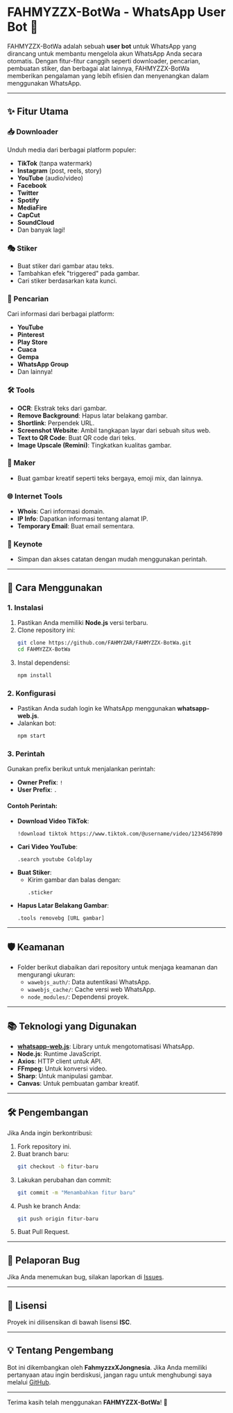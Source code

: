 # FAHMYZZX-BotWa - WhatsApp User Bot 🤖

FAHMYZZX-BotWa adalah sebuah **user bot** untuk WhatsApp yang dirancang untuk membantu mengelola akun WhatsApp Anda secara otomatis. Dengan fitur-fitur canggih seperti downloader, pencarian, pembuatan stiker, dan berbagai alat lainnya, FAHMYZZX-BotWa memberikan pengalaman yang lebih efisien dan menyenangkan dalam menggunakan WhatsApp.

---

## ✨ Fitur Utama

### 📥 Downloader
Unduh media dari berbagai platform populer:
- **TikTok** (tanpa watermark)
- **Instagram** (post, reels, story)
- **YouTube** (audio/video)
- **Facebook**
- **Twitter**
- **Spotify**
- **MediaFire**
- **CapCut**
- **SoundCloud**
- Dan banyak lagi!

### 🎭 Stiker
- Buat stiker dari gambar atau teks.
- Tambahkan efek "triggered" pada gambar.
- Cari stiker berdasarkan kata kunci.

### 🔎 Pencarian
Cari informasi dari berbagai platform:
- **YouTube**
- **Pinterest**
- **Play Store**
- **Cuaca**
- **Gempa**
- **WhatsApp Group**
- Dan lainnya!

### 🛠️ Tools
- **OCR**: Ekstrak teks dari gambar.
- **Remove Background**: Hapus latar belakang gambar.
- **Shortlink**: Perpendek URL.
- **Screenshot Website**: Ambil tangkapan layar dari sebuah situs web.
- **Text to QR Code**: Buat QR code dari teks.
- **Image Upscale (Remini)**: Tingkatkan kualitas gambar.

### 🎨 Maker
- Buat gambar kreatif seperti teks bergaya, emoji mix, dan lainnya.

### 🌐 Internet Tools
- **Whois**: Cari informasi domain.
- **IP Info**: Dapatkan informasi tentang alamat IP.
- **Temporary Email**: Buat email sementara.

### 🧠 Keynote
- Simpan dan akses catatan dengan mudah menggunakan perintah.

---

## 🚀 Cara Menggunakan

### 1. Instalasi
1. Pastikan Anda memiliki **Node.js** versi terbaru.
2. Clone repository ini:
   ```bash
   git clone https://github.com/FAHMYZAR/FAHMYZZX-BotWa.git
   cd FAHMYZZX-BotWa
   ```
3. Instal dependensi:
   ```bash
   npm install
   ```

### 2. Konfigurasi
- Pastikan Anda sudah login ke WhatsApp menggunakan **whatsapp-web.js**.
- Jalankan bot:
   ```bash
   npm start
   ```

### 3. Perintah
Gunakan prefix berikut untuk menjalankan perintah:
- **Owner Prefix**: `!`
- **User Prefix**: `.`

#### Contoh Perintah:
- **Download Video TikTok**:
  ```
  !download tiktok https://www.tiktok.com/@username/video/1234567890
  ```
- **Cari Video YouTube**:
  ```
  .search youtube Coldplay
  ```
- **Buat Stiker**:
  - Kirim gambar dan balas dengan:
    ```
    .sticker
    ```
- **Hapus Latar Belakang Gambar**:
  ```
  .tools removebg [URL gambar]
  ```

---

## 🛡️ Keamanan
- Folder berikut diabaikan dari repository untuk menjaga keamanan dan mengurangi ukuran:
  - `wawebjs_auth/`: Data autentikasi WhatsApp.
  - `wawebjs_cache/`: Cache versi web WhatsApp.
  - `node_modules/`: Dependensi proyek.

---

## 📚 Teknologi yang Digunakan
- **[whatsapp-web.js](https://github.com/pedroslopez/whatsapp-web.js)**: Library untuk mengotomatisasi WhatsApp.
- **Node.js**: Runtime JavaScript.
- **Axios**: HTTP client untuk API.
- **FFmpeg**: Untuk konversi video.
- **Sharp**: Untuk manipulasi gambar.
- **Canvas**: Untuk pembuatan gambar kreatif.

---

## 🛠️ Pengembangan
Jika Anda ingin berkontribusi:
1. Fork repository ini.
2. Buat branch baru:
   ```bash
   git checkout -b fitur-baru
   ```
3. Lakukan perubahan dan commit:
   ```bash
   git commit -m "Menambahkan fitur baru"
   ```
4. Push ke branch Anda:
   ```bash
   git push origin fitur-baru
   ```
5. Buat Pull Request.

---

## 🐞 Pelaporan Bug
Jika Anda menemukan bug, silakan laporkan di [Issues](https://github.com/FAHMYZAR/FAHMYZZX-BotWa/issues).

---

## 📄 Lisensi
Proyek ini dilisensikan di bawah lisensi **ISC**.

---

## 💡 Tentang Pengembang
Bot ini dikembangkan oleh **FahmyzzxXJongnesia**. Jika Anda memiliki pertanyaan atau ingin berdiskusi, jangan ragu untuk menghubungi saya melalui [GitHub](https://github.com/FAHMYZAR).

---

Terima kasih telah menggunakan **FAHMYZZX-BotWa**! 🎉
